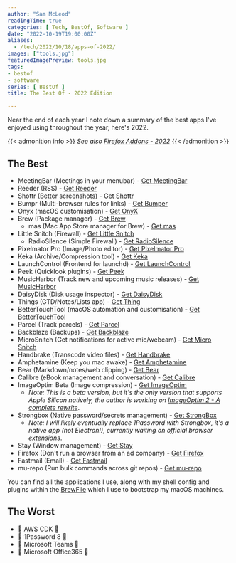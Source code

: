 ```yaml
---
author: "Sam McLeod"
readingTime: true
categories: [ Tech, BestOf, Software ]
date: "2022-10-19T19:00:00Z"
aliases:
  - /tech/2022/10/18/apps-of-2022/
images: ["tools.jpg"]
featuredImagePreview: tools.jpg
tags:
- bestof
- software
series: [ BestOf ]
title: The Best Of - 2022 Edition

---
```


Near the end of each year I note down a summary of the best apps I've enjoyed using throughout the year, here's 2022.

{{< admonition info >}}
*See also [Firefox Addons - 2022](https://smcleod.net/software/2022/05/16/firefox-addons-2022/)*
{{< /admonition >}}

## The Best

- MeetingBar (Meetings in your menubar) - [Get MeetingBar](https://github.com/leits/MeetingBar)
- Reeder (RSS) - [Get Reeder](https://www.reederapp.com/)
- Shottr (Better screenshots) - [Get Shottr](https://shottr.cc/)
- Bumpr (Multi-browser rules for links)  - [Get Bumper](https://www.getbumpr.com/)
- Onyx (macOS customisation) - [Get OnyX](https://titanium-software.fr/en/onyx.html)
- Brew (Package manager) - [Get Brew](https://brew.sh/)
  - mas (Mac App Store manager for Brew) - [Get mas](https://github.com/mas-cli/mas)
- Little Snitch (Firewall) - [Get Little Snitch](https://obdev.at/products/littlesnitch)
  - RadioSilence (Simple Firewall) - [Get RadioSilence](https://radiosilenceapp.com/)
- Pixelmator Pro (Image/Photo editor) - [Get Pixelmator Pro](https://www.pixelmator.com/pro/)
- Keka (Archive/Compression tool) - [Get Keka](https://www.keka.io/)
- LaunchControl (Frontend for launchd) - [Get LaunchControl](https://www.soma-zone.com/LaunchControl/)
- Peek (Quicklook plugins) - [Get Peek](https://apps.apple.com/au/app/peek-a-quick-look-extension/id1554235898?mt=12)
- MusicHarbor (Track new and upcoming music releases) - [Get MusicHarbor](https://apps.apple.com/au/app/musicharbor-track-new-music/id1440405750)
- DaisyDisk (Disk usage inspector) - [Get DaisyDisk](https://daisydiskapp.com/)
- Things (GTD/Notes/Lists app) - [Get Thing](https://culturedcode.com/things/)
- BetterTouchTool (macOS automation and customisation) - [Get BetterTouchTool](https://folivora.ai/)
- Parcel (Track parcels) - [Get Parcel](https://apps.apple.com/au/app/parcel/id375589283)
- Backblaze (Backups) - [Get Backblaze](https://www.backblaze.com/)
- MicroSnitch (Get notifications for active mic/webcam) - [Get Micro Snitch](https://obdev.at/products/microsnitch/index.html)
- Handbrake (Transcode video files) - [Get Handbrake](https://handbrake.fr/)
- Amphetamine (Keep you mac awake) - [Get Amphetamine](https://apps.apple.com/us/app/amphetamine/id937984704?mt=12)
- Bear (Markdown/notes/web clipping) - [Get Bear](https://bear.app/)
- Calibre (eBook management and conversation) - [Get Calibre](https://calibre-ebook.com/)
- ImageOptim Beta (Image compression) - [Get ImageOptim](https://imageoptim.com/ImageOptim1.8.9a1.tar.bz2)
  - *Note: This is a beta version, but it's the only version that supports Apple Silicon natively, the author is working on [ImageOptim 2 - A complete rewrite](https://github.com/ImageOptim/ImageOptim/issues/354)*.
- Strongbox (Native password/secrets management) - [Get StrongBox](https://strongboxsafe.com/)
  - *Note: I will likely eventually replace 1Password with Strongbox, it's a native app (not Electron!), currently waiting on official browser extensions*.
- Stay (Window management) - [Get Stay](https://cordlessdog.com/stay/)
- Firefox (Don't run a browser from an ad company) - [Get Firefox](https://www.mozilla.org/en-GB/firefox/new/)
- Fastmail (Email) - [Get Fastmail](https://www.fastmail.com)
- mu-repo (Run bulk commands across git repos) - [Get mu-repo](https://fabioz.github.io/mu-repo/)

You can find all the applications I use, along with my shell config and plugins within the [BrewFile](https://github.com/sammcj/zsh-bootstrap) which I use to bootstrap my macOS machines.

## The Worst

- 💩 AWS CDK 💩
- 💩 1Password 8 💩
- 💩 Microsoft Teams 💩
- 💩 Microsoft Office365 💩

